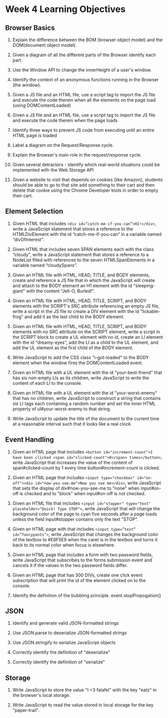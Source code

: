 # Week 4 Learning Objectives

## Browser Basics
  1. Explain the difference between the BOM (browser object model) and the DOM(document object model).

  2. Given a diagram of all the different parts of the Browser identify each part.

  3. Use the Window API to change the innerHeight of a user's window.

  4. Identify the context of an anonymous functions running in the Browser (the window).

  5. Given a JS file and an HTML file, use a script tag to import the JS file and execute the code therein when all the elements on the page load (using DOMContentLoaded)

  6. Given a JS file and an HTML file, use a script tag to import the JS file and execute the code therein when the page loads

  7. Identify three ways to prevent JS code from executing until an entire HTML page is loaded

  8. Label a diagram on the Request/Response cycle.

  9. Explain the Browser's main role in the request/response cycle.

  10. Given several detractors - identify which real-world situations could be implemented with the Web Storage API

  11. Given a website to visit that depends on cookies (like Amazon), students should be able to go to that site add something to their cart and then delete that cookie using the Chrome Developer tools in order to empty their cart.

## Element Selection
  1. Given HTML that includes `<div id=”catch-me-if-you-can”>HI!</div>`, write a JavaScript statement that stores a reference to the HTMLDivElement with the id “catch-me-if-you-can” in a variable named “divOfInterest”.

  2. Given HTML that includes seven SPAN elements each with the class “cloudy”, write a JavaScript statement that stores a reference to a NodeList filled with references to the seven HTMLSpanElements in a variable named “cloudySpans”.

  3. Given an HTML file with HTML, HEAD, TITLE, and BODY elements, create and reference a JS file that in which the JavaScript will create and attach to the BODY element an H1 element with the id "sleeping-giant" with the content "Jell-O, Burled!".

  4. Given an HTML file with HTML, HEAD, TITLE, SCRIPT, and BODY elements with the SCRIPT's SRC attribute referencing an empty JS file, write a script in the JS file to create a DIV element with the id "lickable-frog" and add it as the last child to the BODY element.

  5. Given an HTML file with HTML, HEAD, TITLE, SCRIPT, and BODY elements with no SRC attribute on the SCRIPT element, write a script in the SCRIPT block to create a UL element with no id, create an LI element with the id "dreamy-eyes", add the LI as a child to the UL element, and add the UL element as the first child of the BODY element.

  6. Write JavaScript to add the CSS class "i-got-loaded" to the BODY element when the window fires the DOMContentLoaded event.

  7. Given an HTML file with a UL element with the id "your-best-friend" that has six non-empty LIs as its children, write JavaScript to write the content of each LI to the console.

  8. Given an HTML file with a UL element with the id "your-worst-enemy" that has no children, write JavaScript to construct a string that contains six LI tags each containing a random number and set the inner HTML property of ul#your-worst-enemy to that string.

  9. Write JavaScript to update the title of the document to the current time at a reasonable interval such that it looks like a real clock.

## Event Handling
  1. Given an HTML page that includes `<button id="increment-count">I have been clicked <span id="clicked-count">0</span> times</button>`, write JavaScript that increases the value of the content of span#clicked-count by 1 every time button#increment-count is clicked.

  2. Given an HTML page that includes `<input type="checkbox" id="on-off"><div id="now-you-see-me">Now you see me</div>`, write JavaScript that sets the display of div#now-you-see-me to "none" when input#on-off is checked and to "block" when input#on-off is not checked.

  3. Given an HTML file that includes `<input id="stopper" type="text" placeholder="Quick! Type STOP">`, write JavaScript that will change the background color of the page to cyan five seconds after a page loads unless the field input#stopper contains only the text "STOP".

  4. Given an HTML page with that includes `<input type=”text” id=”fancypants”>`, write JavaScript that changes the background color of the textbox to #E8F5E9 when the caret is in the textbox and turns it back to its normal color when focus is elsewhere.

  5. Given an HTML page that includes a form with two password fields, write JavaScript that subscribes to the forms submission event and cancels it if the values in the two password fields differ.

  6. Given an HTML page that has 300 DIVs, create one click event subscription that will print the id of the element clicked on to the console.

  7. Identify the definition of the bubbling principle.
  event.stopPropogation()

## JSON
  1. Identify and generate valid JSON-formatted strings

  2. Use JSON.parse to deserialize JSON-formatted strings

  3. Use JSON.stringify to serialize JavaScript objects

  4. Correctly identify the definition of "deserialize"

  5. Correctly identify the definition of "serialize"

## Storage
  1. Write JavaScript to store the value "I <3 falafel" with the key "eatz" in the browser's local storage.

  2. Write JavaScript to read the value stored in local storage for the key "paper-trail".